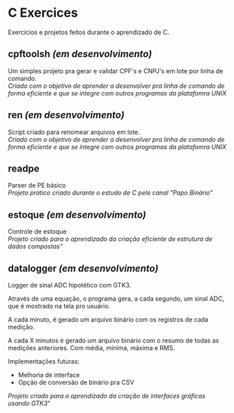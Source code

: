 # C Exercices
Exercicios e projetos feitos durante o aprendizado de C.
## cpftoolsh _(em desenvolvimento)_
Um simples projeto pra gerar e validar CPF's e CNPJ's em lote por linha de comando.\
_Criado com o objetivo de aprender a desenvolver pra linha de comando de forma eficiente e que se integre com outros programas da platafomra UNIX_
## ren _(em desenvolvimento)_
Script criado para renomear arquivos em lote.\
_Criado com o objetivo de aprender a desenvolver pra linha de comando de forma eficiente e que se integre com outros programas da platafomra UNIX_
## readpe
Parser de PE básico\
_Projeto pratico criado durante o estudo de C pelo canal "Papo Binário"_
## estoque _(em desenvolvimento)_
Controle de estoque\
_Projeto criado para o aprendizado da criação eficiente de estrutura de dados compostas"_
## datalogger _(em desenvolvimento)_
Logger de sinal ADC hipotético com GTK3.

Através de uma equação, o programa gera, a cada segundo, um sinal ADC, que é mostrado na tela pro usuário.

A cada minuto, é gerado um arquivo binário com os registros de cada medição.

A cada X minutos é gerado um arquivo binário com o resumo de todas as medições anteriores. Com média, mínima, máxima e RMS.

Implementações futuras: 
- Melhoria de interface
- Opção de conversão de binário pra CSV

_Projeto criado para o aprendizado da criação de interfaces gráficas usando GTK3"_
